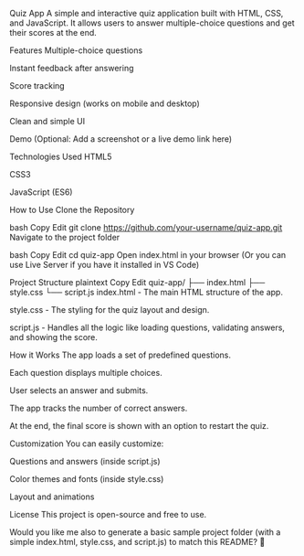 Quiz App
A simple and interactive quiz application built with HTML, CSS, and JavaScript.
It allows users to answer multiple-choice questions and get their scores at the end.

Features
Multiple-choice questions

Instant feedback after answering

Score tracking

Responsive design (works on mobile and desktop)

Clean and simple UI

Demo
(Optional: Add a screenshot or a live demo link here)

Technologies Used
HTML5

CSS3

JavaScript (ES6)

How to Use
Clone the Repository

bash
Copy
Edit
git clone https://github.com/your-username/quiz-app.git
Navigate to the project folder

bash
Copy
Edit
cd quiz-app
Open index.html in your browser
(Or you can use Live Server if you have it installed in VS Code)

Project Structure
plaintext
Copy
Edit
quiz-app/
├── index.html
├── style.css
└── script.js
index.html - The main HTML structure of the app.

style.css - The styling for the quiz layout and design.

script.js - Handles all the logic like loading questions, validating answers, and showing the score.

How it Works
The app loads a set of predefined questions.

Each question displays multiple choices.

User selects an answer and submits.

The app tracks the number of correct answers.

At the end, the final score is shown with an option to restart the quiz.

Customization
You can easily customize:

Questions and answers (inside script.js)

Color themes and fonts (inside style.css)

Layout and animations

License
This project is open-source and free to use.

Would you like me also to generate a basic sample project folder (with a simple index.html, style.css, and script.js) to match this README? 🚀
